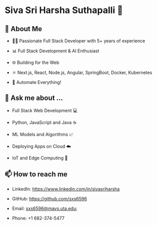 # Siva Sri Harsha Suthapalli 👋

## 🎯 About Me

- 👨‍💻 Passionate Full Stack Developer with 5+ years of experience

- 📊 Full Stack Development & AI Enthusiast

- 🌐 Building for the Web

- ⚛️ Next.js, React, Node.js, Angular, SpringBoot, Docker, Kubernetes

- 🤖 Automate Everything!

## 💬 Ask me about ...

- Full Stack Web Development 💻

- Python, JavaScript and Java ☕

- ML Models and Algorithms 📈

- Deploying Apps on Cloud ☁️

- IoT and Edge Computing 📡

## 📫 How to reach me

- LinkedIn: https://www.linkedin.com/in/sivasriharsha

- GitHub: https://github.com/sxs6596

- Email: sxs6596@mavs.uta.edu;

- Phone: +1 682-374-5477
